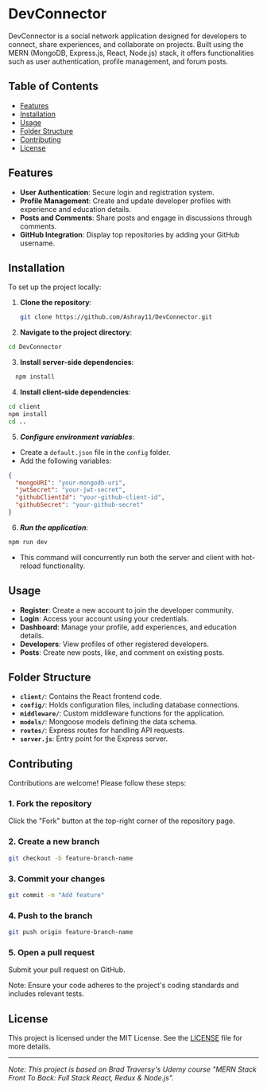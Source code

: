 # DevConnector

DevConnector is a social network application designed for developers to connect, share experiences, and collaborate on projects. Built using the MERN (MongoDB, Express.js, React, Node.js) stack, it offers functionalities such as user authentication, profile management, and forum posts.

## Table of Contents

- [Features](#features)
- [Installation](#installation)
- [Usage](#usage)
- [Folder Structure](#folder-structure)
- [Contributing](#contributing)
- [License](#license)

## Features

- **User Authentication**: Secure login and registration system.
- **Profile Management**: Create and update developer profiles with experience and education details.
- **Posts and Comments**: Share posts and engage in discussions through comments.
- **GitHub Integration**: Display top repositories by adding your GitHub username.

## Installation

To set up the project locally:

1. **Clone the repository**:

   ```bash
   git clone https://github.com/Ashray11/DevConnector.git
   ```
2. **Navigate to the project directory**:

  ```bash
  cd DevConnector
  ```
3. **Install server-side dependencies**:
  ```bash
    npm install
  ```
4. **Install client-side dependencies**:
  ```bash
  cd client
  npm install
  cd ..
  ```
5. ***Configure environment variables***:

- Create a `default.json` file in the `config` folder.
- Add the following variables:

```json
{
  "mongoURI": "your-mongodb-uri",
  "jwtSecret": "your-jwt-secret",
  "githubClientId": "your-github-client-id",
  "githubSecret": "your-github-secret"
}
```
6. ***Run the application***:
```bash
npm run dev
```
- This command will concurrently run both the server and client with hot-reload functionality.

## Usage
- **Register**: Create a new account to join the developer community.
- **Login**: Access your account using your credentials.
- **Dashboard**: Manage your profile, add experiences, and education details.
- **Developers**: View profiles of other registered developers.
- **Posts**: Create new posts, like, and comment on existing posts.

## Folder Structure
- **`client/`**: Contains the React frontend code.
- **`config/`**: Holds configuration files, including database connections.
- **`middleware/`**: Custom middleware functions for the application.
- **`models/`**: Mongoose models defining the data schema.
- **`routes/`**: Express routes for handling API requests.
- **`server.js`**: Entry point for the Express server.

## Contributing

Contributions are welcome! Please follow these steps:

### 1. Fork the repository

Click the "Fork" button at the top-right corner of the repository page.

### 2. Create a new branch

```bash
git checkout -b feature-branch-name
```

### 3. Commit your changes
```bash
git commit -m "Add feature"
```

### 4. Push to the branch
```bash
git push origin feature-branch-name
```

### 5. Open a pull request
Submit your pull request on GitHub.

Note: Ensure your code adheres to the project's coding standards and includes relevant tests.

## License

This project is licensed under the MIT License. See the [LICENSE](LICENSE) file for more details.

---

*Note: This project is based on Brad Traversy's Udemy course "MERN Stack Front To Back: Full Stack React, Redux & Node.js".*

